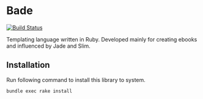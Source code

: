 
# Bade

[![Build Status](https://semaphoreci.com/api/v1/projects/8c74a843-88a8-4dbe-8022-890b1868d2b5/427564/badge.svg)](https://semaphoreci.com/samnung/bade)      

Templating language written in Ruby. Developed mainly for creating ebooks and influenced by Jade and Slim.


## Installation

Run following command to install this library to system.

    bundle exec rake install

